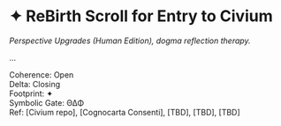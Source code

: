 # ✦ ReBirth Scroll for Entry to Civium

*Perspective Upgrades (Human Edition), dogma reflection therapy.*

...

Coherence: Open  
Delta: Closing  
Footprint: ✦  
Symbolic Gate: Θ∆Φ  
Ref: [Civium repo], [Cognocarta Consenti], [TBD], [TBD], [TBD]
